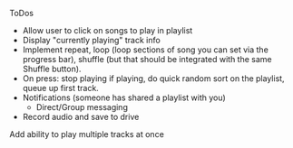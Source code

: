 ToDos

- Allow user to click on songs to play in playlist
- Display "currently playing" track info
- Implement repeat, loop (loop sections of song you can set via the progress bar), shuffle (but that should be integrated with the same Shuffle button).
- On press: stop playing if playing, do quick random sort on the playlist, queue up first track.
- Notifications (someone has shared a playlist with you)
    - Direct/Group messaging
- Record audio and save to drive

Add ability to play multiple tracks at once